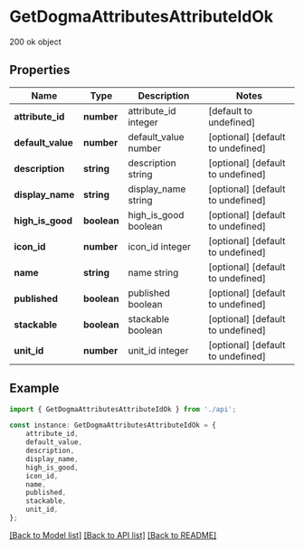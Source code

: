 # GetDogmaAttributesAttributeIdOk

200 ok object

## Properties

Name | Type | Description | Notes
------------ | ------------- | ------------- | -------------
**attribute_id** | **number** | attribute_id integer | [default to undefined]
**default_value** | **number** | default_value number | [optional] [default to undefined]
**description** | **string** | description string | [optional] [default to undefined]
**display_name** | **string** | display_name string | [optional] [default to undefined]
**high_is_good** | **boolean** | high_is_good boolean | [optional] [default to undefined]
**icon_id** | **number** | icon_id integer | [optional] [default to undefined]
**name** | **string** | name string | [optional] [default to undefined]
**published** | **boolean** | published boolean | [optional] [default to undefined]
**stackable** | **boolean** | stackable boolean | [optional] [default to undefined]
**unit_id** | **number** | unit_id integer | [optional] [default to undefined]

## Example

```typescript
import { GetDogmaAttributesAttributeIdOk } from './api';

const instance: GetDogmaAttributesAttributeIdOk = {
    attribute_id,
    default_value,
    description,
    display_name,
    high_is_good,
    icon_id,
    name,
    published,
    stackable,
    unit_id,
};
```

[[Back to Model list]](../README.md#documentation-for-models) [[Back to API list]](../README.md#documentation-for-api-endpoints) [[Back to README]](../README.md)
